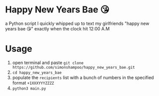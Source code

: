 # Happy New Years Bae 😘

a Python script I quickly whipped up to text my girlfriends "happy new years bae 😘" exactly when the clock hit 12:00 A.M

# Usage
1. open terminal and paste ```git clone https://github.com/simonshampoo/happy_new_years_bae.git```
2. ```cd happy_new_years_bae```
3. populate the `recipients` list with a bunch of numbers in the specified format `+1XXXYYYZZZZ`
4. `python3 main.py`
